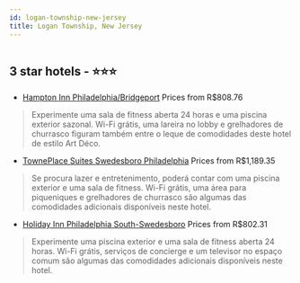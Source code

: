 ```yaml
---
id: logan-township-new-jersey
title: Logan Township, New Jersey
---
```


<center><img src="https://i.travelapi.com/hotels/1000000/130000/129400/129349/044c86ae_z.jpg" alt="" /></center>


##  3 star hotels - ⭐️⭐️⭐️

-    [Hampton Inn Philadelphia/Bridgeport](https://www.hurb.com/br/aud/https://www.hurb.com/br/hotels/logan-township/hampton-inn-philadelphia-bridgeport-HT-XLVP?cmp=18055) Prices from R$808.76
   > Experimente uma sala de fitness aberta 24 horas e uma piscina exterior sazonal. Wi-Fi grátis, uma lareira no lobby e grelhadores de churrasco figuram também entre o leque de comodidades deste hotel de estilo Art Déco.
-    [TownePlace Suites Swedesboro Philadelphia](https://www.hurb.com/br/aud/https://www.hurb.com/br/hotels/logan-township/towneplace-suites-swedesboro-philadelphia-HT-PQCI?cmp=18055) Prices from R$1,189.35
   > Se procura lazer e entretenimento, poderá contar com uma piscina exterior e uma sala de fitness. Wi-Fi grátis, uma área para piqueniques e grelhadores de churrasco são algumas das comodidades adicionais disponíveis neste hotel.
-    [Holiday Inn Philadelphia South-Swedesboro](https://www.hurb.com/br/aud/https://www.hurb.com/br/hotels/logan-township/holiday-inn-philadelphia-south-swedesboro-HT-AA2D?cmp=18055) Prices from R$802.31
   > Experimente uma piscina exterior e uma sala de fitness aberta 24 horas. Wi-Fi grátis, serviços de concierge e um televisor no espaço comum são algumas das comodidades adicionais disponíveis neste hotel.
